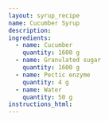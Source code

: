 ```yaml
---
layout: syrup_recipe
name: Cucumber Syrup
description:
ingredients:
  - name: Cucumber
    quantity: 1600 g
  - name: Granulated sugar
    quantity: 1600 g
  - name: Pectic enzyme
    quantity: 4 g
  - name: Water
    quantity: 50 g
instructions_html:
---
```



